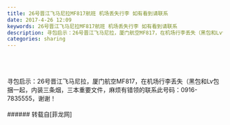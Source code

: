 ```yaml
---
title: 26号晋江飞马尼拉MF817航班 机场丢失行李 如有看到请联系
date: 2017-4-26 12:09
keywords: 26号晋江飞马尼拉MF817航班 机场丢失行李 如有看到请联系
description: 寻包启示：26号晋江飞马尼拉，厦门航空MF817，在机场行李丢失（黑包和Lv包捆一起，内装三条烟，三本重要文件，麻烦有错领的联系此号码：0916-7835555，谢谢！
categories: sharing
---
```

<td class="t_f" id="postmessage_728116">

<br/>
<br/>
<br/>
寻包启示：26号晋江飞马尼拉，厦门航空MF817，在机场行李丢失（黑包和Lv包捆一起，内装三条烟，三本重要文件，麻烦有错领的联系此号码：0916-7835555，谢谢！<br/>
<br/>
</td>
###### 转载自[菲龙网]